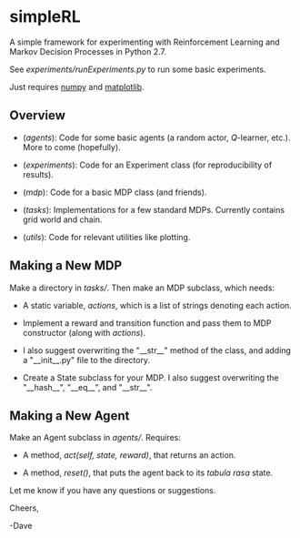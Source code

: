 # simpleRL
A simple framework for experimenting with Reinforcement Learning and Markov Decision Processes in Python 2.7.

See _experiments/runExperiments.py_ to run some basic experiments.

Just requires [numpy](http://www.numpy.org/) and [matplotlib](http://matplotlib.org/). 

## Overview

* (_agents_): Code for some basic agents (a random actor, _Q_-learner, etc.). More to come (hopefully).

* (_experiments_): Code for an Experiment class (for reproducibility of results).

* (_mdp_): Code for a basic MDP class (and friends).

* (_tasks_): Implementations for a few standard MDPs. Currently contains grid world and chain.

* (_utils_): Code for relevant utilities like plotting.


## Making a New MDP

Make a directory in _tasks/_. Then make an MDP subclass, which needs:

* A static variable, _actions_, which is a list of strings denoting each action.

* Implement a reward and transition function and pass them to MDP constructor (along with _actions_).

* I also suggest overwriting the "\_\_str\_\_" method of the class, and adding a "\_\_init\_\_.py" file to the directory.

* Create a State subclass for your MDP. I also suggest overwriting the "\_\_hash\_\_", "\_\_eq\_\_", and "\_\_str\_\_".


## Making a New Agent

Make an Agent subclass in _agents/_. Requires:

* A method, _act(self, state, reward)_, that returns an action.

* A method, _reset()_, that puts the agent back to its _tabula rasa_ state.


Let me know if you have any questions or suggestions.

Cheers,

-Dave